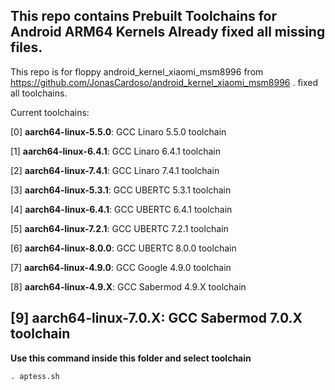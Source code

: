 This repo contains Prebuilt Toolchains for Android ARM64 Kernels
Already fixed all missing files.
-----------------------------------------
This repo is for floppy android_kernel_xiaomi_msm8996 from https://github.com/JonasCardoso/android_kernel_xiaomi_msm8996 .
fixed all toolchains.

Current toolchains:

[0] **aarch64-linux-5.5.0**: GCC Linaro 5.5.0 toolchain

[1] **aarch64-linux-6.4.1**: GCC Linaro 6.4.1 toolchain

[2] **aarch64-linux-7.4.1**: GCC Linaro 7.4.1 toolchain

[3] **aarch64-linux-5.3.1**: GCC UBERTC 5.3.1 toolchain

[4] **aarch64-linux-6.4.1**: GCC UBERTC 6.4.1 toolchain

[5] **aarch64-linux-7.2.1**: GCC UBERTC 7.2.1 toolchain

[6] **aarch64-linux-8.0.0**: GCC UBERTC 8.0.0 toolchain

[7] **aarch64-linux-4.9.0**: GCC Google 4.9.0 toolchain

[8] **aarch64-linux-4.9.X**: GCC Sabermod 4.9.X toolchain

[9] **aarch64-linux-7.0.X**: GCC Sabermod 7.0.X toolchain
-----------------------------------------

**Use this command inside this folder and select toolchain**
```
. aptess.sh
```
